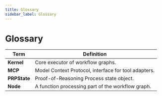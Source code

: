 ```yaml
---
title: Glossary
sidebar_label: Glossary
---
```


# Glossary

| Term | Definition |
| --- | --- |
| **Kernel** | Core executor of workflow graphs. |
| **MCP** | Model Context Protocol, interface for tool adapters. |
| **PRPState** | Proof-of-Reasoning Process state object. |
| **Node** | A function processing part of the workflow graph. |
